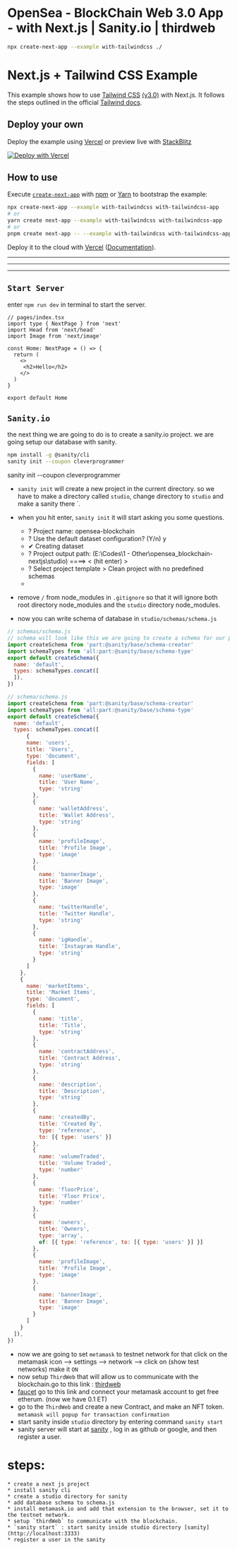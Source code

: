 # OpenSea - BlockChain Web 3.0 App - with Next.js | Sanity.io | thirdweb 

```bash
npx create-next-app --example with-tailwindcss ./
```
# Next.js + Tailwind CSS Example

This example shows how to use [Tailwind CSS](https://tailwindcss.com/) [(v3.0)](https://tailwindcss.com/blog/tailwindcss-v3) with Next.js. It follows the steps outlined in the official [Tailwind docs](https://tailwindcss.com/docs/guides/nextjs).

## Deploy your own

Deploy the example using [Vercel](https://vercel.com?utm_source=github&utm_medium=readme&utm_campaign=next-example) or preview live with [StackBlitz](https://stackblitz.com/github/vercel/next.js/tree/canary/examples/with-tailwindcss)

[![Deploy with Vercel](https://vercel.com/button)](https://vercel.com/new/git/external?repository-url=https://github.com/vercel/next.js/tree/canary/examples/with-tailwindcss&project-name=with-tailwindcss&repository-name=with-tailwindcss)

## How to use

Execute [`create-next-app`](https://github.com/vercel/next.js/tree/canary/packages/create-next-app) with [npm](https://docs.npmjs.com/cli/init) or [Yarn](https://yarnpkg.com/lang/en/docs/cli/create/) to bootstrap the example:

```bash
npx create-next-app --example with-tailwindcss with-tailwindcss-app
# or
yarn create next-app --example with-tailwindcss with-tailwindcss-app
# or
pnpm create next-app -- --example with-tailwindcss with-tailwindcss-app
```

Deploy it to the cloud with [Vercel](https://vercel.com/new?utm_source=github&utm_medium=readme&utm_campaign=next-example) ([Documentation](https://nextjs.org/docs/deployment)).


---
---
---

## `Start Server`
enter `npm run dev` in terminal to start the server.


```tsx
// pages/index.tsx
import type { NextPage } from 'next'
import Head from 'next/head'
import Image from 'next/image'

const Home: NextPage = () => {
  return (
    <>
     <h2>Hello</h2>
    </>
  )
}

export default Home

```

## `Sanity.io`

the next thing we are going to do is to create a sanity.io project. we are going setup our database with sanity.

```bash
npm install -g @sanity/cli
sanity init --coupon cleverprogrammer
```

sanity init --coupon cleverprogrammer
* `sanity init` will create a new project in the current directory. so we have to make a directory called `studio`, change directory to `studio` and make a sanity there `.
* when you hit enter, `sanity init` it will start asking you some questions.
  * ? Project name: opensea-blockchain
  * ? Use the default dataset configuration? (Y/n) y
  * ✔ Creating dataset
  * ? Project output path: (E:\Codes\1 - Other\opensea_blockchain-nextjs\studio) ====> < (hit enter) >
  * ? Select project template > Clean project with no predefined schemas
  * 

* remove `/` from node_modules in `.gitignore` so that it will ignore both root directory node_modules and the `studio` directory node_modules.
* now you can write schema of database in `studio/schemas/schema.js`

```js
// schemas/schema.js
// schema will look like this we are going to create a schema for our project.
import createSchema from 'part:@sanity/base/schema-creator'
import schemaTypes from 'all:part:@sanity/base/schema-type'
export default createSchema({
  name: 'default',
  types: schemaTypes.concat([
  ]),
})
```

```js
// schema/schema.js
import createSchema from 'part:@sanity/base/schema-creator'
import schemaTypes from 'all:part:@sanity/base/schema-type'
export default createSchema({
  name: 'default',
  types: schemaTypes.concat([
      {
      name: 'users',
      title: 'Users',
      type: 'document',
      fields: [
        {
          name: 'userName',
          title: 'User Name',
          type: 'string'
        },
        {
          name: 'walletAddress',
          title: 'Wallet Address',
          type: 'string'
        },
        {
          name: 'profileImage',
          title: 'Profile Image',
          type: 'image'
        },
        {
          name: 'bannerImage',
          title: 'Banner Image',
          type: 'image'
        },
        {
          name: 'twitterHandle',
          title: 'Twitter Handle',
          type: 'string'
        },
        {
          name: 'igHandle',
          title: 'Instagram Handle',
          type: 'string'
        }
      ]
    },
    {
      name: 'marketItems',
      title: 'Market Items',
      type: 'document',
      fields: [
        {
          name: 'title',
          title: 'Title',
          type: 'string'
        },
        {
          name: 'contractAddress',
          title: 'Contract Address',
          type: 'string'
        },
        {
          name: 'description',
          title: 'Description',
          type: 'string'
        },
        {
          name: 'createdBy',
          title: 'Created By',
          type: 'reference',
          to: [{ type: 'users' }]
        },
        {
          name: 'volumeTraded',
          title: 'Volume Traded',
          type: 'number'
        },
        {
          name: 'floorPrice',
          title: 'Floor Price',
          type: 'number'
        },
        {
          name: 'owners',
          title: 'Owners',
          type: 'array',
          of: [{ type: 'reference', to: [{ type: 'users' }] }]
        },
        {
          name: 'profileImage',
          title: 'Profile Image',
          type: 'image'
        },
        {
          name: 'bannerImage',
          title: 'Banner Image',
          type: 'image'
        }
      ]
    }
  ]),
})
```

* now we are going to set `metamask` to testnet network for that click on the metamask icon --> settings --> network --> click on (show test networks) make it `ON`
* now setup `ThirdWeb` that will allow us to communicate with the blockchain.go to this link : [thirdweb](https://thirdweb.com/dashboard)
* [faucet](https://faucets.chain.link/rinkeby) go to this link and connect your metamask account to get free etherum. (now we have 0.1 ET)
* go to the `ThirdWeb` and create a new Contract, and make an NFT token. `metamask will popup for transaction confirmation`
* start sanity inside `studio` directory by entering command `sanity start` 
* sanity server will start at [sanity](http://localhost:3333) , log in as github or google, and then register a user.

 # steps:
    * create a next js project
    * install sanity cli
    * create a studio directory for sanity
    * add database schema to schema.js
    * install metamask.io and add that extension to the browser, set it to the testnet network.
    * setup `thirdWeb` to communicate with the blockchain.
    * `sanity start` : start sanity inside studio directory [sanity](http://localhost:3333)
    * register a user in the sanity